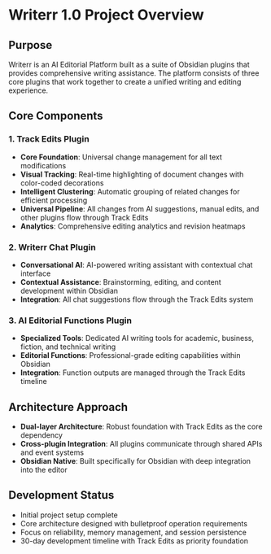# Writerr 1.0 Project Overview

## Purpose
Writerr is an AI Editorial Platform built as a suite of Obsidian plugins that provides comprehensive writing assistance. The platform consists of three core plugins that work together to create a unified writing and editing experience.

## Core Components

### 1. Track Edits Plugin
- **Core Foundation**: Universal change management for all text modifications
- **Visual Tracking**: Real-time highlighting of document changes with color-coded decorations
- **Intelligent Clustering**: Automatic grouping of related changes for efficient processing
- **Universal Pipeline**: All changes from AI suggestions, manual edits, and other plugins flow through Track Edits
- **Analytics**: Comprehensive editing analytics and revision heatmaps

### 2. Writerr Chat Plugin  
- **Conversational AI**: AI-powered writing assistant with contextual chat interface
- **Contextual Assistance**: Brainstorming, editing, and content development within Obsidian
- **Integration**: All chat suggestions flow through the Track Edits system

### 3. AI Editorial Functions Plugin
- **Specialized Tools**: Dedicated AI writing tools for academic, business, fiction, and technical writing
- **Editorial Functions**: Professional-grade editing capabilities within Obsidian
- **Integration**: Function outputs are managed through the Track Edits timeline

## Architecture Approach
- **Dual-layer Architecture**: Robust foundation with Track Edits as the core dependency
- **Cross-plugin Integration**: All plugins communicate through shared APIs and event systems
- **Obsidian Native**: Built specifically for Obsidian with deep integration into the editor

## Development Status
- Initial project setup complete
- Core architecture designed with bulletproof operation requirements
- Focus on reliability, memory management, and session persistence
- 30-day development timeline with Track Edits as priority foundation